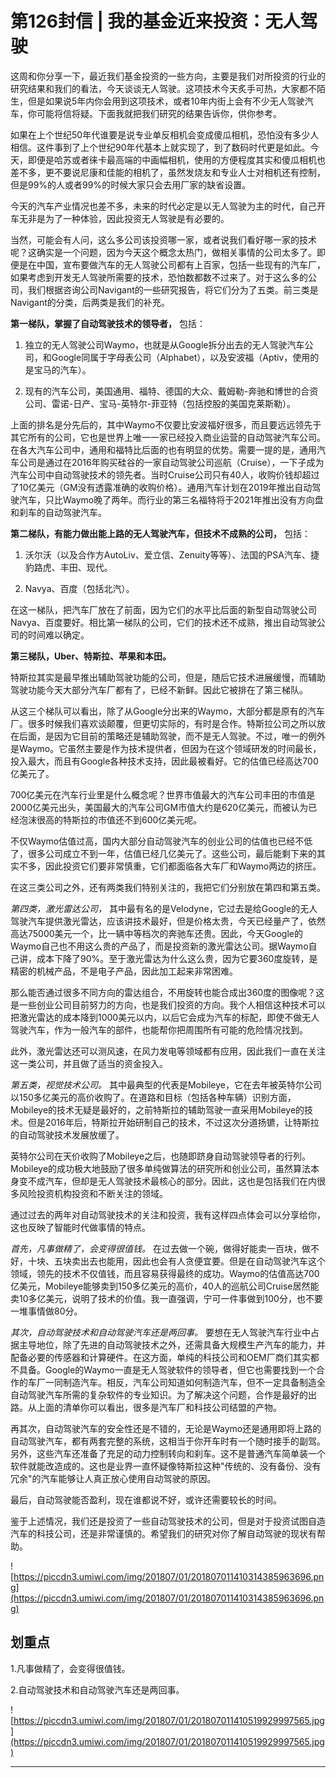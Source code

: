 # 第126封信 | 我的基金近来投资：无人驾驶

这周和你分享一下，最近我们基金投资的一些方向，主要是我们对所投资的行业的研究结果和我们的看法，今天谈谈无人驾驶。这项技术今天炙手可热，大家都不陌生，但是如果说5年内你会用到这项技术，或者10年内街上会有不少无人驾驶汽车，你可能将信将疑。下面我就把我们研究的结果告诉你，供你参考。

如果在上个世纪50年代谁要是说专业单反相机会变成傻瓜相机，恐怕没有多少人相信。这件事到了上个世纪90年代基本上就实现了，到了数码时代更是如此。今天，即便是哈苏或者徕卡最高端的中画幅相机，使用的方便程度其实和傻瓜相机也差不多，更不要说尼康和佳能的相机了，虽然发烧友和专业人士对相机还有控制，但是99%的人或者99%的时候大家只会去用厂家的缺省设置。

今天的汽车产业情况也差不多，未来的时代必定是以无人驾驶为主的时代，自己开车无非是为了一种体验，因此投资无人驾驶是有必要的。

当然，可能会有人问，这么多公司该投资哪一家，或者说我们看好哪一家的技术呢？这确实是一个问题，因为今天这个概念太热门，做相关事情的公司太多了。即便是在中国，宣布要做汽车的无人驾驶公司都有上百家，包括一些现有的汽车厂，如果考虑到开发无人驾驶所需要的技术，恐怕数都数不过来了。对于这么多的公司，我们根据咨询公司Navigant的一些研究报告，将它们分为了五类。前三类是Navigant的分类，后两类是我们的补充。

 **第一梯队，掌握了自动驾驶技术的领导者，** 包括：

1. 独立的无人驾驶公司Waymo，也就是从Google拆分出去的无人驾驶汽车公司，和Google同属于字母表公司（Alphabet），以及安波福（Aptiv，使用的是宝马的汽车）。

2. 现有的汽车公司，美国通用、福特、德国的大众、戴姆勒-奔驰和博世的合资公司、雷诺-日产、宝马-英特尔-菲亚特（包括控股的美国克莱斯勒）。

上面的排名是分先后的，其中Waymo不仅要比安波福好很多，而且要远远领先于其它所有的公司，它也是世界上唯一一家已经投入商业运营的自动驾驶汽车公司。在各大汽车公司中，通用和福特比后面的也有明显的优势。需要一提的是，通用汽车公司是通过在2016年购买硅谷的一家自动驾驶公司巡航（Cruise），一下子成为汽车公司中自动驾驶技术的领先者。当时Cruise公司只有40人，收购价钱却超过了10亿美元（GM没有透露准确的收购价格）。通用汽车计划在2019年推出自动驾驶汽车，只比Waymo晚了两年。而行业的第三名福特将于2021年推出没有方向盘和刹车的自动驾驶汽车。

 **第二梯队，有能力做出能上路的无人驾驶汽车，但技术不成熟的公司，** 包括：

1. 沃尔沃（以及合作方AutoLiv、爱立信、Zenuity等等）、法国的PSA汽车、捷豹路虎、丰田、现代。

2. Navya、百度（包括北汽）。

在这一梯队，把汽车厂放在了前面，因为它们的水平比后面的新型自动驾驶公司Navya、百度要好。相比第一梯队的公司，它们的技术还不成熟，推出自动驾驶公司的时间难以确定。

 **第三梯队，Uber、特斯拉、苹果和本田。**

特斯拉其实是最早推出辅助驾驶功能的公司，但是，随后它技术进展缓慢，而辅助驾驶功能今天大部分汽车厂都有了，已经不新鲜。因此它被排在了第三梯队。

从这三个梯队可以看出，除了从Google分出来的Waymo，大部分都是原有的汽车厂。很多时候我们喜欢谈颠覆，但更切实际的，有时是合作。特斯拉公司之所以放在后面，是因为它目前的策略还是辅助驾驶，而不是无人驾驶。不过，唯一的例外是Waymo。它虽然主要是作为技术提供者，但因为在这个领域研发的时间最长，投入最大，而且有Google各种技术支持，因此最被看好。它的估值已经高达700亿美元了。

700亿美元在汽车行业里是什么概念呢？世界市值最大的汽车公司丰田的市值是2000亿美元出头，美国最大的汽车公司GM市值大约是620亿美元，而被认为已经泡沫很高的特斯拉的市值还不到600亿美元呢。

不仅Waymo估值过高，国内大部分自动驾驶汽车的创业公司的估值也已经不低了，很多公司成立不到一年，估值已经几亿美元了。这些公司，最后能剩下来的其实不多，因此投资它们要非常慎重，它们都面临各大车厂和Waymo两边的挤压。

在这三类公司之外，还有两类我们特别关注的，我把它们分别放在第四和第五类。

 *第四类，激光雷达公司，* 其中最有名的是Velodyne，它过去是给Google的无人驾驶汽车提供激光雷达，应该讲技术最好，但是价格太贵，今天已经量产了，依然高达75000美元一个，比一辆中等档次的奔驰车还贵。因此，今天Google的Waymo自己也不用这么贵的产品了，而是投资新的激光雷达公司。据Waymo自己讲，成本下降了90%。至于激光雷达为什么这么贵，因为它要360度旋转，是精密的机械产品，不是电子产品，因此加工起来非常困难。

那么能否通过很多不同方向的雷达组合，不用旋转也能合成出360度的图像呢？这是一些创业公司目前努力的方向，也是我们投资的方向。我个人相信这种技术可以把激光雷达的成本降到1000美元以内，以后它会成为汽车的标配，即使不做无人驾驶汽车，作为一般汽车的部件，也能帮你把周围所有可能的危险情况找到。

此外，激光雷达还可以测风速，在风力发电等领域都有应用，因此我们一直在关注这一类公司，并且做了适当的资金投入。

 *第五类，视觉技术公司。* 其中最典型的代表是Mobileye，它在去年被英特尔公司以150多亿美元的高价收购了。在道路和目标（包括各种车辆）识别方面，Mobileye的技术无疑是最好的，之前特斯拉的辅助驾驶一直采用Mobileye的技术。但是2016年后，特斯拉开始研制自己的技术，不过这次分道扬镳，让特斯拉的自动驾驶技术发展放缓了。

英特尔公司在天价收购了Mobileye之后，也随即跻身自动驾驶领导者的行列。Mobileye的成功极大地鼓励了很多单纯做算法的研究所和创业公司，虽然算法本身变不成汽车，但却是无人驾驶技术最核心的部分。因此，这也是包括我们在内很多风险投资机构投资和不断关注的领域。

通过过去的两年对自动驾驶技术的关注和投资，我有这样四点体会可以分享给你，这也反映了智能时代做事情的特点。

 *首先，凡事做精了，会变得很值钱。* 在过去做一个碗，做得好能卖一百块，做不好，十块、五块卖出去也能用，因此也会有人贪便宜要。但是在自动驾驶汽车这个领域，领先的技术不仅值钱，而且容易获得最终的成功。Waymo的估值高达700亿美元，Mobileye能够卖到150多亿美元的高价，40人的巡航公司Cruise居然能卖10多亿美元，说明了技术的价值。我一直强调，宁可一件事做到100分，也不要一堆事情做80分。

 *其次，自动驾驶技术和自动驾驶汽车还是两回事。* 要想在无人驾驶汽车行业中占据主导地位，除了先进的自动驾驶技术之外，还需具备大规模生产汽车的能力，并配备必要的传感器和计算硬件。在这方面，单纯的科技公司和OEM厂商们其实都不具备。Google的Waymo一直是无人驾驶软件的领导者，但它也需要找到一个合作的车厂一同制造汽车。相反，汽车公司知道如何制造汽车，但不一定具备制造全自动驾驶汽车所需的复杂软件的专业知识。为了解决这个问题，合作是最好的出路。从上面的清单你可以看出，很多是汽车厂和科技公司结盟的产物。

再其次，自动驾驶汽车的安全性还是不错的，无论是Waymo还是通用即将上路的自动驾驶汽车，都有两套完整的系统，这相当于你开车时有一个随时接手的副驾。另外，这些汽车还准备了充足的动力控制转向和刹车。这不是普通汽车简单装一个软件就能改造成的。这也是业界一直怀疑像特斯拉这种"传统的、没有备份、没有冗余"的汽车能够让人真正放心使用自动驾驶的原因。

最后，自动驾驶能否盈利，现在谁都说不好，或许还需要较长的时间。

鉴于上述情况，我们还是投资了一些自动驾驶技术的公司，但是对于投资试图自造汽车的科技公司，还是非常谨慎的。希望我们的研究对你了解自动驾驶的现状有帮助。

![https://piccdn3.umiwi.com/img/201807/01/201807011410314385963696.png](https://piccdn3.umiwi.com/img/201807/01/201807011410314385963696.png)

## 划重点

1.凡事做精了，会变得很值钱。

2.自动驾驶技术和自动驾驶汽车还是两回事。

![https://piccdn3.umiwi.com/img/201807/01/201807011410519929997565.jpg](https://piccdn3.umiwi.com/img/201807/01/201807011410519929997565.jpg)

---
